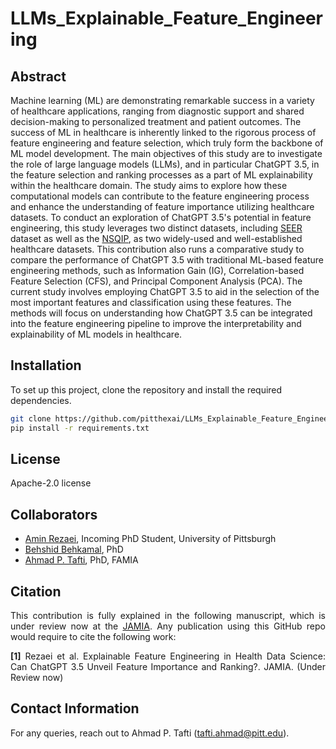 # LLMs_Explainable_Feature_Engineering

## Abstract

Machine learning (ML) are demonstrating remarkable success in a variety of healthcare applications, ranging from diagnostic support and shared decision-making to personalized treatment and patient outcomes. The success of ML in healthcare is inherently linked to the rigorous process of feature engineering and feature selection, which truly form the backbone of ML model development. The main objectives of this study are to investigate the role of large language models (LLMs), and in particular ChatGPT 3.5, in the feature selection and ranking processes as a part of ML explainability within the healthcare domain. The study aims to explore how these computational models can contribute to the feature engineering process and enhance the understanding of feature importance utilizing healthcare datasets. To conduct an exploration of ChatGPT 3.5's potential in feature engineering, this study leverages two distinct datasets, including <a href="https://seer.cancer.gov/data/" target="_blank">SEER</a> dataset as well as the <a href="https://www.facs.org/quality-programs/data-and-registries/acs-nsqip//" target="_blank">NSQIP</a>, as two widely-used and well-established healthcare datasets. This contribution also runs a comparative study to compare the performance of ChatGPT 3.5 with traditional ML-based feature engineering methods, such as Information Gain (IG), Correlation-based Feature Selection (CFS), and Principal Component Analysis (PCA). The current study involves employing ChatGPT 3.5 to aid in the selection of the most important features and classification using these features. The methods will focus on understanding how ChatGPT 3.5 can be integrated into the feature engineering pipeline to improve the interpretability and explainability of ML models in healthcare. 

## Installation

To set up this project, clone the repository and install the required dependencies.

```bash
git clone https://github.com/pitthexai/LLMs_Explainable_Feature_Engineering.git
pip install -r requirements.txt
```

## License
Apache-2.0 license

## Collaborators
+ <a href="" target="_blank">Amin Rezaei</a>, Incoming PhD Student, University of Pittsburgh
+ <a href="https://scholar.google.com/citations?user=ndN0LZwAAAAJ&hl=en" target="_blank">Behshid Behkamal</a>, PhD
+ <a href="https://pitthexai.github.io" target="_blank">Ahmad P. Tafti</a>, PhD, FAMIA

## Citation
<p align="justify">This contribution is fully explained in the following manuscript, which is under review now at the <a href="https://academic.oup.com/jamia" target="_blank">JAMIA</a>. Any publication using this GitHub repo would require to cite the following work:
<p align="justify">
<strong>[1]</strong> Rezaei et al. Explainable Feature Engineering in Health Data Science: Can ChatGPT 3.5 Unveil Feature Importance and Ranking?. JAMIA. (Under Review now)</p>

## Contact Information
For any queries, reach out to Ahmad P. Tafti (tafti.ahmad@pitt.edu).
